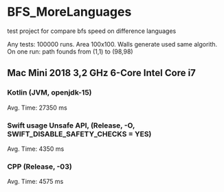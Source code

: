 # BFS_MoreLanguages
test project for compare bfs speed on difference languages 

Any tests: 100000 runs. Area 100x100. Walls generate used same algorith.
On one run: path founds from (1,1) to (98,98)

## Mac Mini 2018 3,2 GHz 6-Core Intel Core i7


### Kotlin (JVM, openjdk-15)
Avg. Time: 27350 ms

### Swift usage Unsafe API, (Release, -O, SWIFT_DISABLE_SAFETY_CHECKS = YES)
Avg. Time: 4350 ms

### CPP (Release, -03)
Avg. Time: 4575 ms
